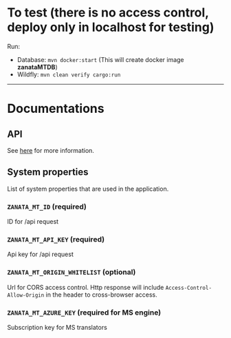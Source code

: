 # To test (there is no access control, deploy only in localhost for testing)

Run:

- Database: `mvn docker:start` (This will create docker image **zanataMTDB**)
- Wildfly:  `mvn clean verify cargo:run`

----


# Documentations

## API

See [here](http://zanata.org/zanata-mt/apidocs) for more information.


## System properties

List of system properties that are used in the application.

### `ZANATA_MT_ID` (required)
ID for /api request

### `ZANATA_MT_API_KEY` (required)
Api key for /api request

### `ZANATA_MT_ORIGIN_WHITELIST` (optional)
Url for CORS access control. Http response will include `Access-Control-Allow-Origin` in the header to cross-browser access.

### `ZANATA_MT_AZURE_KEY` (required for MS engine)
Subscription key for MS translators

